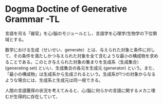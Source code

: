 # Dogma Doctine of Generative Grammar -TL

言語を司る「器官」を心/脳のモジュールとし、言語学を心理学/生物学の下位領域とする。

数学における生成（せいせい、generate）とは、与えられた対象と条件に対して、その条件を満たしかつ与えられた対象を全て含むような最小の構成物を求めることである。このとき与えられた対象の集まりを生成系（生成集合）(generating set) といい、生成集合の各元を生成元 (generator) という。また、「最小の構成物」は生成系から生成されるという。生成系が1つの対象からなるような場合には、生成系と生成元は同一視できる。

人間の言語獲得の状況を考えてみると、心/脳に何らかの言語に関するメカニ埋むが生得的に存在していて、